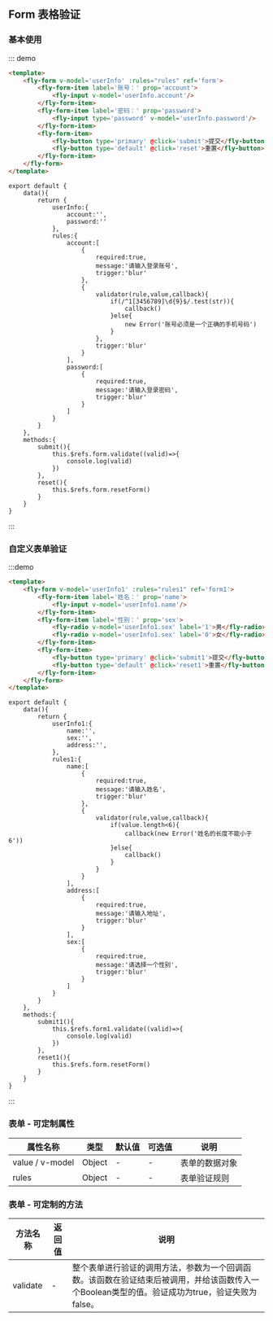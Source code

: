 <script>
module.exports = {
    data(){
        return {
            userInfo:{
                account:'',
                password:''
            },
            rules:{
                account:[
                    {
                        required:true,
                        message:'请输入登录账号',
                        trigger:'blur'
                    },
                    {
                        validator(rule,value,callback){
                            if(value.match(/^1[3456789]\d{11}$/)){
                                callback()
                            }else{
                                callback(new Error('账号必须是一个正确的手机号码'))
                            }
                        },
                        trigger:'blur'
                    }
                ],
                password:[
                    {
                        required:true,
                        message:'请输入登录密码',
                        trigger:'blur'
                    }
                ]
            },
            userInfo1:{
                name:'',
                sex:'',
                address:'',
            },
            rules1:{
                name:[
                    {
                        required:true,
                        message:'请输入姓名',
                        trigger:'blur'
                    },
                    {
                        validator(rule,value,callback){
                            if(value.length<6){
                                callback(new Error('姓名的长度不能小于6'))
                            }else{
                                callback()
                            }
                        }
                    }
                ],
                address:[
                    {
                        required:true,
                        message:'请输入地址',
                        trigger:'blur'
                    }
                ],
                sex:[
                    {
                        required:true,
                        message:'请选择一个性别',
                        trigger:'blur'
                    }
                ]
            }
        }
    },
    methods:{
        submit(){
            this.$refs.form.validate((valid)=>{
                console.log(valid)
            })
        },
        submit1(){
            this.$refs.form1.validate((valid)=>{
                console.log(valid)
            })
        },
        reset(){
            this.$refs.form.resetForm()
        },
        reset1(){
            this.$refs.form1.resetForm()
        }
    }
}
</script>
## Form 表格验证

### 基本使用

::: demo
```html
<template>
    <fly-form v-model='userInfo' :rules="rules" ref='form'>
        <fly-form-item label='账号：' prop='account'>
            <fly-input v-model='userInfo.account'/>
        </fly-form-item>
        <fly-form-item label='密码：' prop='password'>
            <fly-input type='password' v-model='userInfo.password'/>
        </fly-form-item>
        <fly-form-item>
            <fly-button type='primary' @click='submit'>提交</fly-button>
            <fly-button type='default' @click='reset'>重置</fly-button>
        </fly-form-item>
    </fly-form>
</template>
```
```JS
export default {
    data(){
        return {
            userInfo:{
                account:'',
                password:''
            },
            rules:{
                account:[
                    {
                        required:true,
                        message:'请输入登录账号',
                        trigger:'blur'
                    },
                    {
                        validator(rule,value,callback){
                            if(/^1[3456789]\d{9}$/.test(str)){
                                callback()
                            }else{
                                new Error('账号必须是一个正确的手机号码')
                            }
                        },
                        trigger:'blur'
                    }
                ],
                password:[
                    {
                        required:true,
                        message:'请输入登录密码',
                        trigger:'blur'
                    }
                ]
            }
        }
    },
    methods:{
        submit(){
            this.$refs.form.validate((valid)=>{
                console.log(valid)
            })
        },
        reset(){
            this.$refs.form.resetForm()
        }
    }
}
```
:::

### 自定义表单验证
:::demo
```html
<template>
    <fly-form v-model='userInfo1' :rules="rules1" ref='form1'>
        <fly-form-item label='姓名：' prop='name'>
            <fly-input v-model='userInfo1.name'/>
        </fly-form-item>
        <fly-form-item label='性别：' prop='sex'>
            <fly-radio v-model='userInfo1.sex' label='1'>男</fly-radio>
            <fly-radio v-model='userInfo1.sex' label='0'>女</fly-radio>
        </fly-form-item>
        <fly-form-item>
            <fly-button type='primary' @click='submit1'>提交</fly-button>
            <fly-button type='default' @click='reset1'>重置</fly-button>
        </fly-form-item>
    </fly-form>
</template>
```
```JS
export default {
    data(){
        return {
            userInfo1:{
                name:'',
                sex:'',
                address:'',
            },
            rules1:{
                name:[
                    {
                        required:true,
                        message:'请输入姓名',
                        trigger:'blur'
                    },
                    {
                        validator(rule,value,callback){
                            if(value.length<6){
                                callback(new Error('姓名的长度不能小于6'))
                            }else{
                                callback()
                            }
                        }
                    }
                ],
                address:[
                    {
                        required:true,
                        message:'请输入地址',
                        trigger:'blur'
                    }
                ],
                sex:[
                    {
                        required:true,
                        message:'请选择一个性别',
                        trigger:'blur'
                    }
                ]
            }
        }
    },
    methods:{
        submit1(){
            this.$refs.form1.validate((valid)=>{
                console.log(valid)
            })
        },
        reset1(){
            this.$refs.form.resetForm()
        }
    }
}
```
:::
### 

### 表单 - 可定制属性

| 属性名称        | 类型                      | 默认值 | 可选值       | 说明                                                               |
| --------------- | ------------------------- | ------ | ------------ | ------------------------------------------------------------------ |
| value / v-model | Object | -      | -            | 表单的数据对象                                                         |
| rules           | Object | -      | -            | 表单验证规则 |

### 表单 - 可定制的方法

| 方法名称  | 返回值     | 说明                       |
| --------- | ---------- | -------------------------- |
| validate | - | 整个表单进行验证的调用方法，参数为一个回调函数。该函数在验证结束后被调用，并给该函数传入一个Boolean类型的值。验证成功为true，验证失败为false。|
